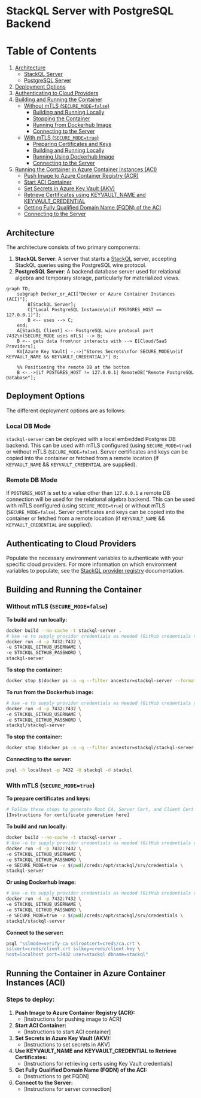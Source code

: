 # StackQL Server with PostgreSQL Backend

# Table of Contents

1. [Architecture](#architecture)
   - [StackQL Server](#stackql-server)
   - [PostgreSQL Server](#postgresql-server)
2. [Deployment Options](#deployment-options)
3. [Authenticating to Cloud Providers](#authenticating-to-cloud-providers)
4. [Building and Running the Container](#building-and-running-the-container)
   - [Without mTLS (`SECURE_MODE=false`)](#without-mtls-secure_modefalse)
     - [Building and Running Locally](#building-and-running-locally)
     - [Stopping the Container](#stopping-the-container)
     - [Running from Dockerhub Image](#running-from-dockerhub-image)
     - [Connecting to the Server](#connecting-to-the-server)
   - [With mTLS (`SECURE_MODE=true`)](#with-mtls-secure_modetrue)
     - [Preparing Certificates and Keys](#preparing-certificates-and-keys)
     - [Building and Running Locally](#building-and-running-locally-1)
     - [Running Using Dockerhub Image](#running-using-dockerhub-image)
     - [Connecting to the Server](#connecting-to-the-server-1)
5. [Running the Container in Azure Container Instances (ACI)](#running-the-container-in-azure-container-instances-aci)
   - [Push Image to Azure Container Registry (ACR)](#push-image-to-azure-container-registry-acr)
   - [Start ACI Container](#start-aci-container)
   - [Set Secrets in Azure Key Vault (AKV)](#set-secrets-in-azure-key-vault-akv)
   - [Retrieve Certificates using KEYVAULT_NAME and KEYVAULT_CREDENTIAL](#retrieve-certificates-using-keyvault_name-and-keyvault_credential)
   - [Getting Fully Qualified Domain Name (FQDN) of the ACI](#getting-fully-qualified-domain-name-fqdn-of-the-aci)
   - [Connecting to the Server](#connecting-to-the-server-2)

## Architecture

The architecture consists of two primary components:

1. **StackQL Server**: A server that starts a [StackQL](https://github.com/stackql/stackql) server, accepting StackQL queries using the PostgreSQL wire protocol.
2. **PostgreSQL Server**: A backend database server used for relational algebra and temporary storage, particularly for materialized views.

```mermaid
graph TD;
    subgraph Docker_or_ACI["Docker or Azure Container Instances (ACI)"];
        B[StackQL Server];
        C["Local PostgreSQL Instance\n(if POSTGRES_HOST == 127.0.0.1)"];
        B <-- uses --> C;
    end;
    A[StackQL Client] <-- PostgreSQL wire protocol port 7432\n(SECURE_MODE uses mTLS) --> B;
    B <-- gets data from\nor interacts with --> E[Cloud/SaaS Providers];
    KV[Azure Key Vault] -.->|"Stores Secrets\nfor SECURE_MODE\n(if KEYVAULT_NAME && KEYVAULT_CREDENTIAL)"| B;

    %% Positioning the remote DB at the bottom
    B <-.->|if POSTGRES_HOST != 127.0.0.1| RemoteDB["Remote PostgreSQL Database"];
```

## Deployment Options

The different deployment options are as follows:

### Local DB Mode

`stackql-server` can be deployed with a local embedded Postgres DB backend.  This can be used with mTLS configured (using `SECURE_MODE=true`) or without mTLS (`SECURE_MODE=false`).  Server certificates and keys can be copied into the container or fetched from a remote location (if `KEYVAULT_NAME` && `KEYVAULT_CREDENTIAL` are supplied).

### Remote DB Mode

If `POSTGRES_HOST` is set to a value other than `127.0.0.1` a remote DB connection will be used for the relational algebra backend.  This can be used with mTLS configured (using `SECURE_MODE=true`) or without mTLS (`SECURE_MODE=false`).  Server certificates and keys can be copied into the container or fetched from a remote location (if `KEYVAULT_NAME` && `KEYVAULT_CREDENTIAL` are supplied).



## Authenticating to Cloud Providers

Populate the necessary environment variables to authenticate with your specific cloud providers. For more information on which environment variables to populate, see the [StackQL provider registry](https://github.com/stackql/stackql-provider-registry) documentation.

## Building and Running the Container

### Without mTLS (`SECURE_MODE=false`)

**To build and run locally:**
```bash
docker build --no-cache -t stackql-server .
# Use -e to supply provider credentials as needed (GitHub credentials used in this example)
docker run -d -p 7432:7432 \
-e STACKQL_GITHUB_USERNAME \
-e STACKQL_GITHUB_PASSWORD \
stackql-server
```

**To stop the container:**
```bash
docker stop $(docker ps -a -q --filter ancestor=stackql-server --format="{{.ID}}")
```

**To run from the Dockerhub image:**
```bash
# Use -e to supply provider credentials as needed (GitHub credentials used in this example)
docker run -d -p 7432:7432 \
-e STACKQL_GITHUB_USERNAME \
-e STACKQL_GITHUB_PASSWORD \
stackql/stackql-server
```

**To stop the container:**
```bash
docker stop $(docker ps -a -q --filter ancestor=stackql/stackql-server --format="{{.ID}}")
```

**Connecting to the server:**
```bash
psql -h localhost -p 7432 -U stackql -d stackql
```

### With mTLS (`SECURE_MODE=true`)

**To prepare certificates and keys:**
```bash
# Follow these steps to generate Root CA, Server Cert, and Client Cert
[Instructions for certificate generation here]
```

**To build and run locally:**
```bash
docker build --no-cache -t stackql-server .
# Use -e to supply provider credentials as needed (GitHub credentials used in this example)
docker run -d -p 7432:7432 \
-e STACKQL_GITHUB_USERNAME \
-e STACKQL_GITHUB_PASSWORD \
-e SECURE_MODE=true -v $(pwd)/creds:/opt/stackql/srv/credentials \
stackql-server
```

**Or using Dockerhub image:**
```bash
# Use -e to supply provider credentials as needed (GitHub credentials used in this example)
docker run -d -p 7432:7432 \
-e STACKQL_GITHUB_USERNAME \
-e STACKQL_GITHUB_PASSWORD \
-e SECURE_MODE=true -v $(pwd)/creds:/opt/stackql/srv/credentials \
stackql/stackql-server
```

**Connect to the server:**
```bash
psql "sslmode=verify-ca sslrootcert=creds/ca.crt \
sslcert=creds/client.crt sslkey=creds/client.key \
host=localhost port=7432 user=stackql dbname=stackql"
```

## Running the Container in Azure Container Instances (ACI)

### Steps to deploy:

1. **Push Image to Azure Container Registry (ACR):**
   - [Instructions for pushing image to ACR]
2. **Start ACI Container:**
   - [Instructions to start ACI container]
3. **Set Secrets in Azure Key Vault (AKV):**
   - [Instructions to set secrets in AKV]
4. **Use KEYVAULT_NAME and KEYVAULT_CREDENTIAL to Retrieve Certificates:**
   - [Instructions for retrieving certs using Key Vault credentials]
5. **Get Fully Qualified Domain Name (FQDN) of the ACI:**
   - [Instructions to get FQDN]
6. **Connect to the Server:**
   - [Instructions for server connection]
